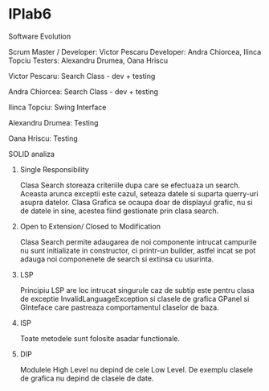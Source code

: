 # IPlab6
Software Evolution

Scrum Master / Developer: Victor Pescaru
Developer: Andra Chiorcea, Ilinca Topciu
Testers: Alexandru Drumea, Oana Hriscu

Victor Pescaru: Search Class -  dev + testing

Andra Chiorcea: Search Class - dev + testing

Ilinca Topciu: Swing Interface

Alexandru Drumea: Testing

Oana Hriscu: Testing

SOLID analiza

1. Single Responsibility
	
	Clasa Search storeaza criteriile dupa care se efectuaza un search. Aceasta arunca exceptii este cazul, seteaza datele si suparta querry-uri asupra datelor.
	Clasa Grafica se ocaupa doar de displayul grafic, nu si de datele in sine, acestea fiind gestionate prin clasa search.

2. Open to Extension/ Closed to Modification
	
	Clasa Search permite adaugarea de noi componente intrucat campurile nu sunt initializate in constructor, ci printr-un builder,
	astfel incat se pot adauga noi componenete de search si extinsa cu usurinta.

3. LSP
	
	Principiu LSP are loc intrucat singurule caz de subtip este pentru clasa de exceptie InvalidLanguageException si clasele de grafica GPanel si GInteface
	care pastreaza comportamentul claselor de baza.
	
4. ISP

	Toate metodele sunt folosite asadar functionale.
	
5. DIP
	
	Modulele High Level nu depind de cele Low Level. De exemplu clasele de grafica nu depind de clasele de date.